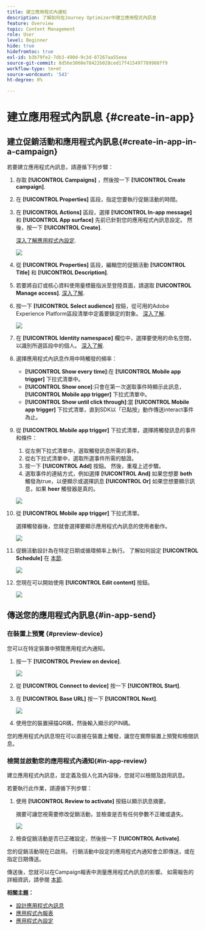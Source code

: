 ```yaml
---
title: 建立應用程式內通知
description: 了解如何在Journey Optimizer中建立應用程式內訊息
feature: Overview
topic: Content Management
role: User
level: Beginner
hide: true
hidefromtoc: true
exl-id: b3b79fe2-7db3-490d-9c3d-87267aa55eea
source-git-commit: 8d56e3060e78422b028ced17f415497789908ff9
workflow-type: tm+mt
source-wordcount: '543'
ht-degree: 0%

---
```


# 建立應用程式內訊息 {#create-in-app}

## 建立促銷活動和應用程式內訊息{#create-in-app-in-a-campaign}

若要建立應用程式內訊息，請遵循下列步驟：

1. 存取 **[!UICONTROL Campaigns]** ，然後按一下 **[!UICONTROL Create campaign]**.

1. 在 **[!UICONTROL Properties]** 區段，指定您要執行促銷活動的時間。

1. 在 **[!UICONTROL Actions]** 區段，選擇 **[!UICONTROL In-app message]** 和 **[!UICONTROL App surface]** 先前已針對您的應用程式內訊息設定。 然後，按一下 **[!UICONTROL Create]**.

   [深入了解應用程式內設定](inapp-configuration.md).

   ![](assets/in_app_create_1.png)

1. 從 **[!UICONTROL Properties]** 區段，編輯您的促銷活動 **[!UICONTROL Title]** 和 **[!UICONTROL Description]**.

1. 若要將自訂或核心資料使用量標籤指派至登陸頁面，請選取 **[!UICONTROL Manage access]**. [深入了解](../administration/object-based-access.md).

1. 按一下 **[!UICONTROL Select audience]** 按鈕，從可用的Adobe Experience Platform區段清單中定義要鎖定的對象。 [深入了解](../segment/about-segments.md).

   ![](assets/in_app_create_2.png)

1. 在 **[!UICONTROL Identity namespace]** 欄位中，選擇要使用的命名空間，以識別所選區段中的個人。 [深入了解](../event/about-creating.md#select-the-namespace).

1. 選擇應用程式內訊息作用中時觸發的頻率：

   * **[!UICONTROL Show every time]**:在 **[!UICONTROL Mobile app trigger]** 下拉式清單中。
   * **[!UICONTROL Show once]**:只會在第一次選取事件時顯示此訊息， **[!UICONTROL Mobile app trigger]** 下拉式清單中。
   * **[!UICONTROL Show until click through]**:當 **[!UICONTROL Mobile app trigger]** 下拉式清單，直到SDK以「已點按」動作傳送interact事件為止。

1. 從 **[!UICONTROL Mobile app trigger]** 下拉式清單，選擇將觸發訊息的事件和條件：

   1. 從左側下拉式清單中，選取觸發訊息所需的事件。
   1. 從右下拉式清單中，選取所選事件所需的驗證。
   1. 按一下 **[!UICONTROL Add]** 按鈕。 然後，重複上述步驟。
   1. 選取事件的連結方式，例如選擇 **[!UICONTROL And]** 如果您想要 **both** 觸發為true，以便顯示或選擇訊息 **[!UICONTROL Or]** 如果您想要顯示訊息，如果 **heer** 觸發器是真的。

   ![](assets/in_app_create_3.png)

1. 從 **[!UICONTROL Mobile app trigger]**
下拉式清單。

   選擇觸發器後，您就會選擇要顯示應用程式內訊息的使用者動作。

   ![](assets/in_app_create_3.png)

1. 促銷活動設計為在特定日期或循環頻率上執行。 了解如何設定 **[!UICONTROL Schedule]** 在 [本節](../campaigns/create-campaign.md#schedule).

   ![](assets/in-app-schedule.png)

1. 您現在可以開始使用 **[!UICONTROL Edit content]** 按鈕。

   ![](assets/in_app_create_4.png)

## 傳送您的應用程式內訊息{#in-app-send}

### 在裝置上預覽 {#preview-device}

您可以在特定裝置中預覽應用程式內通知。

1. 按一下 **[!UICONTROL Preview on device]**.

   ![](assets/in_app_create_6.png)

1. 從 **[!UICONTROL Connect to device]** 按一下 **[!UICONTROL Start]**.

1. 在 **[!UICONTROL Base URL]** 按一下 **[!UICONTROL Next]**.

   ![](assets/in_app_create_7.png)

1. 使用您的裝置掃描QR碼，然後輸入顯示的PIN碼。

您的應用程式內訊息現在可以直接在裝置上觸發，讓您在實際裝置上預覽和檢閱訊息。

### 檢閱並啟動您的應用程式內通知{#in-app-review}

建立應用程式內訊息，並定義及個人化其內容後，您就可以檢閱及啟用訊息。

若要執行此作業，請遵循下列步驟：

1. 使用 **[!UICONTROL Review to activate]** 按鈕以顯示訊息摘要。

   摘要可讓您視需要修改促銷活動，並檢查是否有任何參數不正確或遺失。

   ![](assets/in_app_create_5.png)

1. 檢查促銷活動是否已正確設定，然後按一下 **[!UICONTROL Activate]**.

您的促銷活動現在已啟用。 行銷活動中設定的應用程式內通知會立即傳送，或在指定日期傳送。

傳送後，您就可以在Campaign報表中測量應用程式內訊息的影響。 如需報告的詳細資訊，請參閱 [本節](inapp-report.md).

**相關主題：**

* [設計應用程式內訊息](design-in-app.md)
* [應用程式內報表](inapp-report.md)
* [應用程式內設定](inapp-configuration.md)
